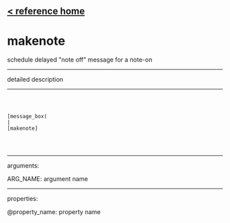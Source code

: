 [< reference home](ceammc_lib.html)
---

# makenote


schedule delayed &#34;note off&#34; message for a note-on

---

detailed description
<br>


---


```



[message_box(                                 
|
[makenote]


            
```

---
arguments:

ARG_NAME: argument name<br>

---
properties:

@property_name: property name<br>

